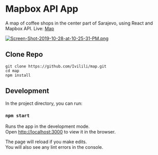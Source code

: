 # Mapbox API App

A map of coffee shops in the center part of Sarajevo, using React and Mapbox API. 
Live: [Map](https://chingumap.netlify.com)

[![Screen-Shot-2019-10-28-at-10-25-31-PM.png](https://i.postimg.cc/8cczjmZZ/Screen-Shot-2019-10-28-at-10-25-31-PM.png)](https://postimg.cc/K3X2WBST)

## Clone Repo

```
git clone https://github.com/Ivilili/map.git
cd map
npm install
```

## Development

In the project directory, you can run:

### `npm start`

Runs the app in the development mode.<br>
Open [http://localhost:3000](http://localhost:3000) to view it in the browser.

The page will reload if you make edits.<br>
You will also see any lint errors in the console.


 



